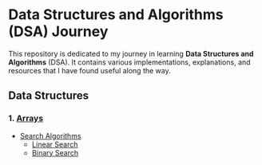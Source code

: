 # Data Structures and Algorithms (DSA) Journey

This repository is dedicated to my journey in learning **Data Structures and Algorithms** (DSA). It contains various implementations, explanations, and resources that I have found useful along the way.

## Data Structures

### 1. [Arrays](src/main/java/arrays)

- [Search Algorithms](src/main/java/arrays/search_algorithms/README.md)
  - [Linear Search](src/main/java/arrays/search_algorithms/linear_search)
  - [Binary Search](src/main/java/arrays/search_algorithms/binary_search)
